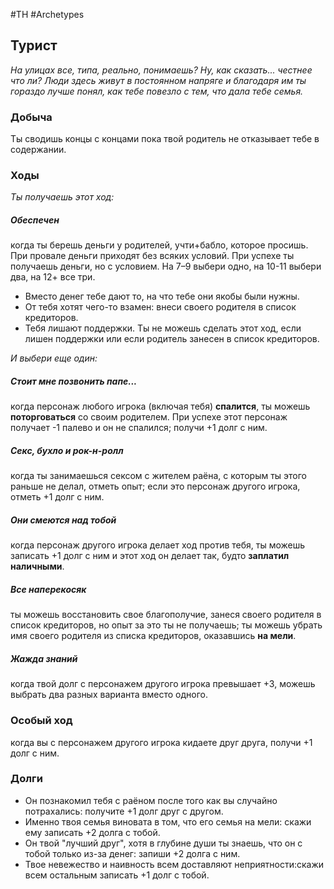 #TH #Archetypes 

## Турист
*На улицах все, типа, реально, понимаешь? Ну, как сказать... честнее что ли? Люди здесь живут в постоянном напряге и благодаря им ты гораздо лучше понял, как тебе повезло с тем, что дала тебе семья.*

### Добыча
Ты сводишь концы с концами пока твой родитель не отказывает тебе в содержании.

### Ходы
*Ты получаешь этот ход:* 
##### Обеспечен
когда ты берешь деньги у родителей, учти+бабло, которое просишь. При провале деньги приходят без всяких условий. При успехе ты получаешь деньги, но с условием. На 7–9 выбери одно, на 10-11 выбери два, на 12+ все три. 
- Вместо денег тебе дают то, на что тебе они якобы были нужны. 
- От тебя хотят чего-то взамен: внеси своего родителя в список кредиторов. 
- Тебя лишают поддержки.
Ты не можешь сделать этот ход, если лишен поддержки или если родитель занесен в список кредиторов.

*И выбери еще один:* 

##### Стоит мне позвонить папе...
когда персонаж любого игрока (включая тебя) **спалится**, ты можешь **поторговаться** со своим родителем.
При успехе этот персонаж получает -1 палево и он не спалился; получи +1 долг с ним. 

##### Секс, бухло и рок-н-ролл
когда ты занимаешься сексом с жителем раёна, с которым ты этого раньше не делал, отметь опыт; если это персонаж другого игрока, отметь +1 долг с ним. 

##### Они смеются над тобой
когда персонаж другого игрока делает ход против тебя, ты можешь записать +1 долг с ним и этот ход он делает так, будто **заплатил наличными**. 

##### Все наперекосяк
ты можешь восстановить свое благополучие, занеся своего родителя в список кредиторов, но опыт за это ты не получаешь; ты можешь убрать имя своего родителя из списка кредиторов, оказавшись **на мели**. 

##### Жажда знаний
когда твой долг с персонажем другого игрока превышает +3, можешь выбрать два разных варианта вместо одного.

### Особый ход
когда вы с персонажем другого игрока кидаете друг друга, получи +1 долг с ним.

### Долги
- Он познакомил тебя с раёном после того как вы случайно потрахались: получите +1 долг друг с другом. 
- Именно твоя семья виновата в том, что его семья на мели: скажи ему записать +2 долга с тобой. 
- Он твой "лучший друг", хотя в глубине души ты знаешь, что он с тобой только из-за денег: запиши +2 долга с ним. 
- Твое невежество и наивность всем доставляют неприятности:скажи всем остальным записать +1 долг с тобой.
